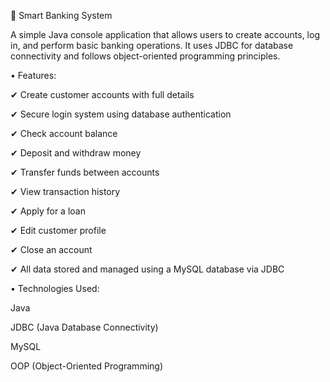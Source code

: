 🏦 Smart Banking System

A simple Java console application that allows users to create accounts, log in, and perform basic banking operations. It uses JDBC for database connectivity and follows object-oriented programming principles.

• Features:

✔ Create customer accounts with full details

✔ Secure login system using database authentication

✔ Check account balance

✔ Deposit and withdraw money

✔ Transfer funds between accounts

✔ View transaction history

✔ Apply for a loan

✔ Edit customer profile

✔ Close an account

✔ All data stored and managed using a MySQL database via JDBC




• Technologies Used:

Java

JDBC (Java Database Connectivity)

MySQL

OOP (Object-Oriented Programming)
